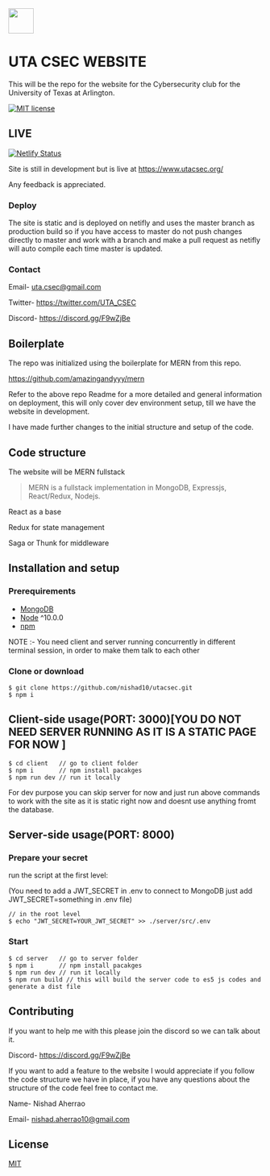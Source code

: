 <img src="https://pbs.twimg.com/profile_images/887044871445295105/9bQlT5Xi_400x400.jpg" height="50" width="50">
<h1 position="relative">UTA CSEC WEBSITE</h1>

This will be the repo for the website for the Cybersecurity club for the University of Texas at Arlington.

[![MIT license](https://img.shields.io/badge/License-MIT-blue.svg)](https://lbesson.mit-license.org/)
## LIVE

[![Netlify Status](https://api.netlify.com/api/v1/badges/564221ac-ca00-4c1f-8321-9151faa6b86e/deploy-status)](https://app.netlify.com/sites/mystifying-meninsky-280127/deploys)

Site is still in development but is live at https://www.utacsec.org/

Any feedback is appreciated.
### Deploy
The site is static and is deployed on netifly and uses the master branch as production build so if you have access to master do not push changes directly to master and work with a branch and make a pull request as netifly will auto compile each time master is updated.

### Contact
Email- uta.csec@gmail.com

Twitter- https://twitter.com/UTA_CSEC

Discord- https://discord.gg/F9wZjBe

## Boilerplate

The repo was initialized using the boilerplate for MERN from this repo. 

https://github.com/amazingandyyy/mern

Refer to the above repo Readme for a more detailed and general information on deployment, this will only cover dev environment setup, till we have the website in development.

I have made further changes to the initial structure and setup of the code.

## Code structure

The website will be MERN fullstack

> MERN is a fullstack implementation in MongoDB, Expressjs, React/Redux, Nodejs.

React as a base

Redux for state management

Saga or Thunk for middleware

## Installation and setup

### Prerequirements
- [MongoDB](https://gist.github.com/nrollr/9f523ae17ecdbb50311980503409aeb3)
- [Node](https://nodejs.org/en/download/) ^10.0.0
- [npm](https://nodejs.org/en/download/package-manager/)

NOTE :- You need client and server running concurrently in different terminal session, in order to make them talk to each other

### Clone or download
```terminal
$ git clone https://github.com/nishad10/utacsec.git
$ npm i
```

## Client-side usage(PORT: 3000)[YOU DO NOT NEED SERVER RUNNING AS IT IS A STATIC PAGE FOR NOW ]
```terminal
$ cd client   // go to client folder
$ npm i       // npm install pacakges
$ npm run dev // run it locally
```
For dev purpose you can skip server for now and just run above commands to work with the site as it is static right now and doesnt use anything fromt the database.

## Server-side usage(PORT: 8000)

### Prepare your secret

run the script at the first level:

(You need to add a JWT_SECRET in .env to connect to MongoDB just add JWT_SECRET=something in .env file)

```terminal
// in the root level
$ echo "JWT_SECRET=YOUR_JWT_SECRET" >> ./server/src/.env
```

### Start

```terminal
$ cd server   // go to server folder
$ npm i       // npm install pacakges
$ npm run dev // run it locally
$ npm run build // this will build the server code to es5 js codes and generate a dist file
```
## Contributing

If you want to help me with this please join the discord so we can talk about it.

Discord- https://discord.gg/F9wZjBe

If you want to add a feature to the website I would appreciate if you follow the code structure we have in place, if you have any questions about the structure of the code feel free to contact me. 

Name- Nishad Aherrao

Email- nishad.aherrao10@gmail.com

## License
[MIT](https://github.com/nishad10/utacsec/blob/master/LICENSE)
